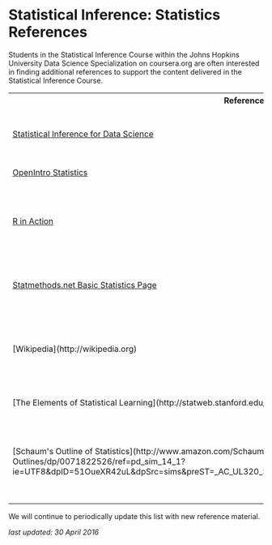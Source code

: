 # Statistical Inference: Statistics References

Students in the Statistical Inference Course within the Johns Hopkins University Data Science Specialization on coursera.org are often interested in finding additional references to support the content delivered in the Statistical Inference Course.

<table>
<tr><th>Reference</th><th>Description</th></tr>
<tr><td><a href="https://leanpub.com/LittleInferenceBook"> Statistical Inference for Data Science </a></td><td>Start here! Written by Brian Caffo, the instructor for *Statistical Inference* this is the book that is designed to accompany the Johns Hopkins University *Statistical Inference* course, and it's available for low (or no) cost on leanpub.org. </td></tr>
<tr><td><a href="https://openintro.org/stat"> OpenIntro Statistics </a></td><td>Openintro.org provides a set of three statistics courses that include books and videos.  </td></tr>
<tr><td> <a href="https://www.manning.com/books/r-in-action-second-edition"> R in Action</a></td><td>Written by Robert Kabacoff, *R in Action* is an excellent overall reference for R, written by a statistician. It includes code and detailed explanations of a variety of techniques used in the *Statistical Inference* course, such as basic statistics, t-tests, comparing multiple groups, and power analysis.</td></tr>
<tr><td><a href="http://statmethods.net/stats/index.html"> Statmethods.net Basic Statistics Page</a> </td><td>Also developed by Robert Kabacoff, statmethods.net is the online companion to *R in Action*. It contains content about a variety of statistical methods., as well as a list of <a href="http://statmethods.net/about/books.html"> additional books and tutorials </a>.</td></tr>
<tr><td>[Wikipedia](http://wikipedia.org)</td><td>Wikipedia is always a great place to start when one needs to answer some questions about a statistical method. For example, the link on the [Central Limit Theorem](https://en.wikipedia.org/wiki/Central_limit_theorem) is useful for one of the two components of the *Statistical Inference* course project.</td></tr>
<tr><td>[The Elements of Statistical Learning](http://statweb.stanford.edu/~tibs/ElemStatLearn/)</td><td>ESL is very useful as a supplement to the *Practical Machine Learning* course later in the Data Science Specialization.</td></tr>
<tr><td>[Schaum's Outline of Statistics](http://www.amazon.com/Schaums-Outline-Statistics-5th-Outlines/dp/0071822526/ref=pd_sim_14_1?ie=UTF8&dpID=51OueXR42uL&dpSrc=sims&preST=_AC_UL320_SR238%2C320_&refRID=11YKF2R7S40J9RPMM4WP)</td><td>Having relied on *Schaum's Outlines* to get me through engineering calculus when I was in college, I've always appreciated the problem solving approach in the Schaum's books. The *Statistics Outline (Fifth Edition)* includes more than 500 fully solved problems, examples, and practice exercises. it also includes access to detailed videos that are related to the problems.</td><tr>
</table>

We will continue to periodically update this list with new reference material.

*last updated: 30 April 2016*
